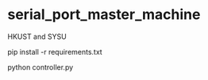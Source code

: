 # serial_port_master_machine
HKUST and SYSU


pip install -r requirements.txt

python controller.py
